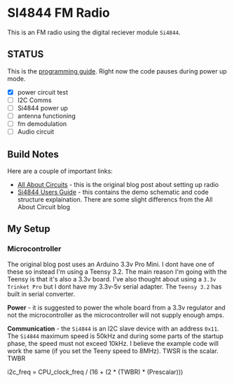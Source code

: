 # SI4844 FM Radio

This is an FM radio using the digital reciever module ```Si4844```.

## STATUS

This is the [programming guide](http://www.silabs.com/Support%20Documents/TechnicalDocs/AN610.pdf).  Right now the code pauses during power up mode.

- [x] power circuit test
- [ ] I2C Comms
- [ ] Si4844 power up
- [ ] antenna functioning
- [ ] fm demodulation
- [ ] Audio circuit

## Build Notes

Here are a couple of important links:

- [All About Circuits](http://www.allaboutcircuits.com/projects/build-an-arduino-controlled-am-fm-sw-radio/) - this is the original blog post about setting up radio
- [Si4844 Users Guide](http://www.silabs.com/Support%20Documents/TechnicalDocs/Si4844-B-DEMO.pdf) - this contains the demo schematic and code structure explaination.  There are some slight differencs from the All About Circuit blog

## My Setup

### Microcontroller
The original blog post uses an Arduino 3.3v Pro Mini.  I dont have one of these so instead I'm using a Teensy 3.2.  The main reason I'm going with the Teensy is that it's also a 3.3v board.  I've also thought about using a ```3.3v Trinket Pro``` but I dont have my 3.3v-5v serial adapter.  The ```Teensy 3.2``` has built in serial converter.

**Power** - it is suggested to power the whole board from a 3.3v regulator and not the microcontroller as the microcontroller will not supply enough amps.

**Communication** - the ```Si4844``` is an I2C slave device with an address ```0x11```.  The ```Si4844``` maximum speed is 50kHz and during some parts of the startup phase, the speed must not exceed 10kHz.  I believe the example code will work the same (if you set the Teeny speed to 8MHz).  TWSR is the scalar.  TWBR

i2c_freq = CPU_clock_freq / (16 + (2 * (TWBR) * (Prescalar)))
